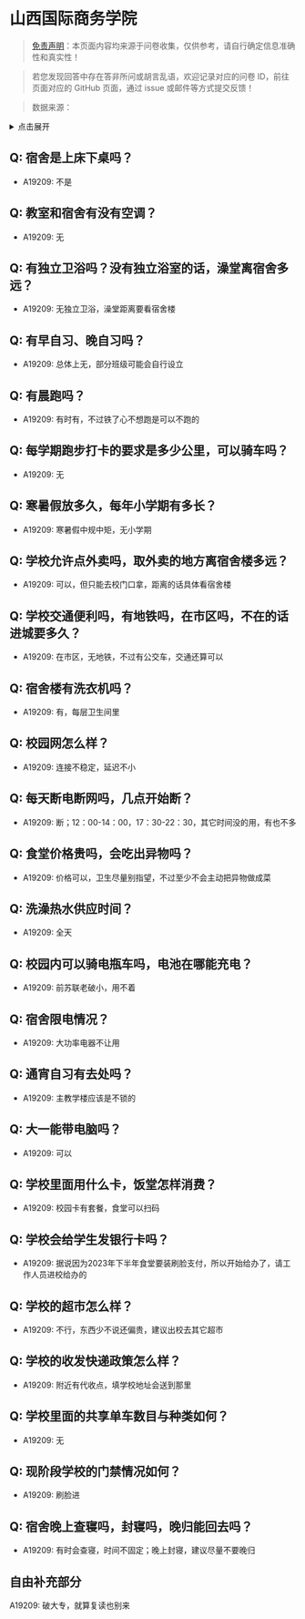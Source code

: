# 山西国际商务学院

> [免责声明](https://colleges.chat/#_3)：本页面内容均来源于问卷收集，仅供参考，请自行确定信息准确性和真实性！

> 若您发现回答中存在答非所问或胡言乱语，欢迎记录对应的问卷 ID，前往页面对应的 GitHub 页面，通过 issue 或邮件等方式提交反馈！

> 数据来源：

<details><summary>点击展开</summary>
<ul>
<li>A19209: 匿名 (2023 年 06 月)</li>
</ul>
</details>

## Q: 宿舍是上床下桌吗？

- A19209: 不是

## Q: 教室和宿舍有没有空调？

- A19209: 无

## Q: 有独立卫浴吗？没有独立浴室的话，澡堂离宿舍多远？

- A19209: 无独立卫浴，澡堂距离要看宿舍楼

## Q: 有早自习、晚自习吗？

- A19209: 总体上无，部分班级可能会自行设立

## Q: 有晨跑吗？

- A19209: 有时有，不过铁了心不想跑是可以不跑的

## Q: 每学期跑步打卡的要求是多少公里，可以骑车吗？

- A19209: 无

## Q: 寒暑假放多久，每年小学期有多长？

- A19209: 寒暑假中规中矩，无小学期

## Q: 学校允许点外卖吗，取外卖的地方离宿舍楼多远？

- A19209: 可以，但只能去校门口拿，距离的话具体看宿舍楼

## Q: 学校交通便利吗，有地铁吗，在市区吗，不在的话进城要多久？

- A19209: 在市区，无地铁，不过有公交车，交通还算可以

## Q: 宿舍楼有洗衣机吗？

- A19209: 有，每层卫生间里

## Q: 校园网怎么样？

- A19209: 连接不稳定，延迟不小

## Q: 每天断电断网吗，几点开始断？

- A19209: 断；12：00-14：00，17：30-22：30，其它时间没的用，有也不多

## Q: 食堂价格贵吗，会吃出异物吗？

- A19209: 价格可以，卫生尽量别指望，不过至少不会主动把异物做成菜

## Q: 洗澡热水供应时间？

- A19209: 全天

## Q: 校园内可以骑电瓶车吗，电池在哪能充电？

- A19209: 前苏联老破小，用不着

## Q: 宿舍限电情况？

- A19209: 大功率电器不让用

## Q: 通宵自习有去处吗？

- A19209: 主教学楼应该是不锁的

## Q: 大一能带电脑吗？

- A19209: 可以

## Q: 学校里面用什么卡，饭堂怎样消费？

- A19209: 校园卡有套餐，食堂可以扫码

## Q: 学校会给学生发银行卡吗？

- A19209: 据说因为2023年下半年食堂要装刷脸支付，所以开始给办了，请工作人员进校给办的

## Q: 学校的超市怎么样？

- A19209: 不行，东西少不说还偏贵，建议出校去其它超市

## Q: 学校的收发快递政策怎么样？

- A19209: 附近有代收点，填学校地址会送到那里

## Q: 学校里面的共享单车数目与种类如何？

- A19209: 无

## Q: 现阶段学校的门禁情况如何？

- A19209: 刷脸进

## Q: 宿舍晚上查寝吗，封寝吗，晚归能回去吗？

- A19209: 有时会查寝，时间不固定；晚上封寝，建议尽量不要晚归

## 自由补充部分

A19209: 破大专，就算复读也别来